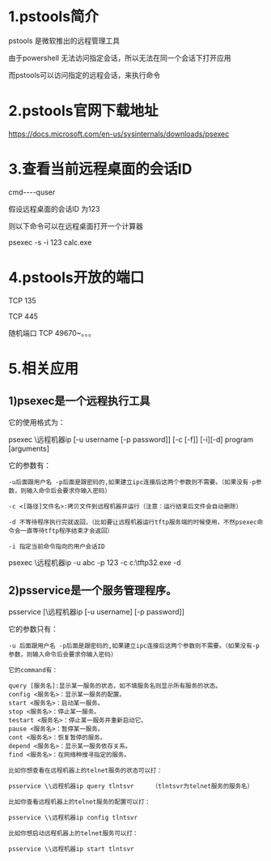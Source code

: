 # 1.pstools简介

pstools 是微软推出的远程管理工具

由于powershell 无法访问指定会话，所以无法在同一个会话下打开应用

而pstools可以访问指定的远程会话，来执行命令

# 2.pstools官网下载地址

https://docs.microsoft.com/en-us/sysinternals/downloads/psexec

# 3.查看当前远程桌面的会话ID

cmd----quser

假设远程桌面的会话ID 为123

则以下命令可以在远程桌面打开一个计算器

psexec -s -i 123 calc.exe

# 4.pstools开放的端口

TCP 135

TCP 445

随机端口 TCP  49670~。。。

# 5.相关应用

## 1)psexec是一个远程执行工具

它的使用格式为：

psexec \\远程机器ip [-u username [-p password]] [-c [-f]] [-i][-d] program [arguments]

它的参数有：
```
-u后面跟用户名 -p后面是跟密码的,如果建立ipc连接后这两个参数则不需要。（如果没有-p参数，则输入命令后会要求你输入密码）

-c <[路径]文件名>:拷贝文件到远程机器并运行（注意：运行结束后文件会自动删除）

-d 不等待程序执行完就返回，（比如要让远程机器运行tftp服务端的时候使用，不然psexec命令会一直等待tftp程序结束才会返回）

-i 指定当前命令指向的用户会话ID

```

psexec \\远程机器ip -u abc -p 123 -c c:\tftp32.exe -d


## 2)psservice是一个服务管理程序。

psservice [\\远程机器ip [-u username] [-p password]] <command> <options>

它的参数只有：
```
-u 后面跟用户名 -p后面是跟密码的,如果建立ipc连接后这两个参数则不需要。（如果没有-p参数，则输入命令后会要求你输入密码）

它的command有：

query [服务名]:显示某一服务的状态，如不填服务名则显示所有服务的状态。
config <服务名>：显示某一服务的配置。
start <服务名>：启动某一服务。
stop <服务名>：停止某一服务。
testart <服务名>：停止某一服务并重新启动它。
pause <服务名>：暂停某一服务。
cont <服务名>：恢复暂停的服务。
depend <服务名>：显示某一服务依存关系。
find <服务名>：在网络种搜寻指定的服务。

比如你想查看在远程机器上的telnet服务的状态可以打：

psservice \\远程机器ip query tlntsvr     （tlntsvr为telnet服务的服务名）

比如你查看远程机器上的telnet服务的配置可以打：

psservice \\远程机器ip config tlntsvr

比如你想启动远程机器上的telnet服务可以打：

psservice \\远程机器ip start tlntsvr

```

























